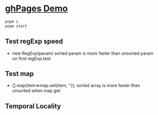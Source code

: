 # [ghPages Demo](https://prophetw.github.io/performanceTest/)

```bash
pnpm i 
pnpm start
```

## Test regExp speed 
* new RegExp(param) sorted param is more faster than unsorted param  on first regExp.test

## Test map
* [].map(item=>map.set(item, ''));  sorted array is more faster than unsorted when map.get

## Temporal Locality